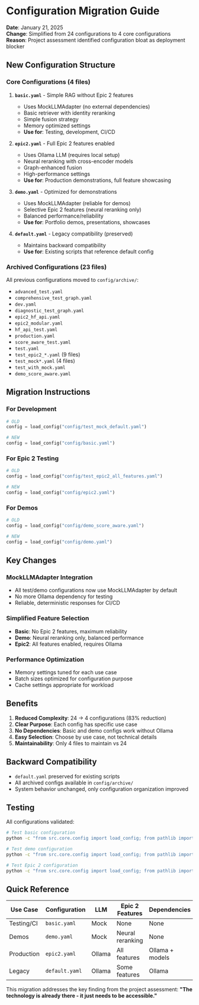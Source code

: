 # Configuration Migration Guide

**Date**: January 21, 2025  
**Change**: Simplified from 24 configurations to 4 core configurations  
**Reason**: Project assessment identified configuration bloat as deployment blocker

## New Configuration Structure

### Core Configurations (4 files)

1. **`basic.yaml`** - Simple RAG without Epic 2 features
   - Uses MockLLMAdapter (no external dependencies)
   - Basic retriever with identity reranking
   - Simple fusion strategy
   - Memory optimized settings
   - **Use for**: Testing, development, CI/CD

2. **`epic2.yaml`** - Full Epic 2 features enabled
   - Uses Ollama LLM (requires local setup)
   - Neural reranking with cross-encoder models
   - Graph-enhanced fusion
   - High-performance settings
   - **Use for**: Production demonstrations, full feature showcasing

3. **`demo.yaml`** - Optimized for demonstrations
   - Uses MockLLMAdapter (reliable for demos)
   - Selective Epic 2 features (neural reranking only)
   - Balanced performance/reliability
   - **Use for**: Portfolio demos, presentations, showcases

4. **`default.yaml`** - Legacy compatibility (preserved)
   - Maintains backward compatibility
   - **Use for**: Existing scripts that reference default config

### Archived Configurations (23 files)

All previous configurations moved to `config/archive/`:
- `advanced_test.yaml`
- `comprehensive_test_graph.yaml`
- `dev.yaml`
- `diagnostic_test_graph.yaml`
- `epic2_hf_api.yaml`
- `epic2_modular.yaml`
- `hf_api_test.yaml`
- `production.yaml`
- `score_aware_test.yaml`
- `test.yaml`
- `test_epic2_*.yaml` (9 files)
- `test_mock*.yaml` (4 files)
- `test_with_mock.yaml`
- `demo_score_aware.yaml`

## Migration Instructions

### For Development
```python
# OLD
config = load_config("config/test_mock_default.yaml")

# NEW
config = load_config("config/basic.yaml")
```

### For Epic 2 Testing
```python
# OLD
config = load_config("config/test_epic2_all_features.yaml")

# NEW
config = load_config("config/epic2.yaml")
```

### For Demos
```python
# OLD
config = load_config("config/demo_score_aware.yaml")

# NEW
config = load_config("config/demo.yaml")
```

## Key Changes

### MockLLMAdapter Integration
- All test/demo configurations now use MockLLMAdapter by default
- No more Ollama dependency for testing
- Reliable, deterministic responses for CI/CD

### Simplified Feature Selection
- **Basic**: No Epic 2 features, maximum reliability
- **Demo**: Neural reranking only, balanced performance
- **Epic2**: All features enabled, requires Ollama

### Performance Optimization
- Memory settings tuned for each use case
- Batch sizes optimized for configuration purpose
- Cache settings appropriate for workload

## Benefits

1. **Reduced Complexity**: 24 → 4 configurations (83% reduction)
2. **Clear Purpose**: Each config has specific use case
3. **No Dependencies**: Basic and demo configs work without Ollama
4. **Easy Selection**: Choose by use case, not technical details
5. **Maintainability**: Only 4 files to maintain vs 24

## Backward Compatibility

- `default.yaml` preserved for existing scripts
- All archived configs available in `config/archive/`
- System behavior unchanged, only configuration organization improved

## Testing

All configurations validated:
```bash
# Test basic configuration
python -c "from src.core.config import load_config; from pathlib import Path; print('✅', load_config(Path('config/basic.yaml')).retriever.type)"

# Test demo configuration  
python -c "from src.core.config import load_config; from pathlib import Path; print('✅', load_config(Path('config/demo.yaml')).retriever.type)"

# Test Epic 2 configuration
python -c "from src.core.config import load_config; from pathlib import Path; print('✅', load_config(Path('config/epic2.yaml')).retriever.type)"
```

## Quick Reference

| Use Case | Configuration | LLM | Epic 2 Features | Dependencies |
|----------|---------------|-----|-----------------|--------------|
| Testing/CI | `basic.yaml` | Mock | None | None |
| Demos | `demo.yaml` | Mock | Neural reranking | None |
| Production | `epic2.yaml` | Ollama | All features | Ollama + models |
| Legacy | `default.yaml` | Ollama | Some features | Ollama |

This migration addresses the key finding from the project assessment: **"The technology is already there - it just needs to be accessible."**